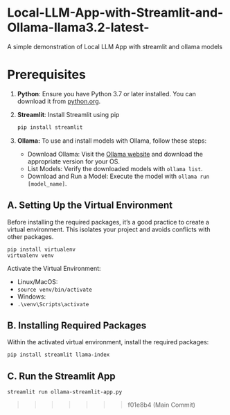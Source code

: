# Local-LLM-App-with-Streamlit-and-Ollama-llama3.2-latest-
A simple demonstration of Local LLM App with streamlit and ollama models

# **Prerequisites**

1. **Python**: Ensure you have Python 3.7 or later installed. You can download it from [python.org](https://www.python.org/).
2. **Streamlit**: Install Streamlit using pip
    
    ```python
    pip install streamlit
    ```
    
3. **Ollama:** To use and install models with Ollama, follow these steps:
    - Download Ollama: Visit the [Ollama website](https://ollama.com/) and download the appropriate version for your OS.
    - List Models: Verify the downloaded models with `ollama list`.
    - Download and Run a Model: Execute the model with `ollama run [model_name]`.

## A. Setting Up the Virtual Environment

Before installing the required packages, it’s a good practice to create a virtual environment. This isolates your project and avoids conflicts with other packages.

```
pip install virtualenv
virtualenv venv
```

Activate the Virtual Environment:

- Linux/MacOS:
- `source venv/bin/activate`
- Windows:
- `.\venv\Scripts\activate`

## **B. Installing Required Packages**

Within the activated virtual environment, install the required packages:

```
pip install streamlit llama-index
```

## **C. Run the Streamlit App**

```
streamlit run ollama-streamlit-app.py
```
>>>>>>> f01e8b4 (Main Commit)

